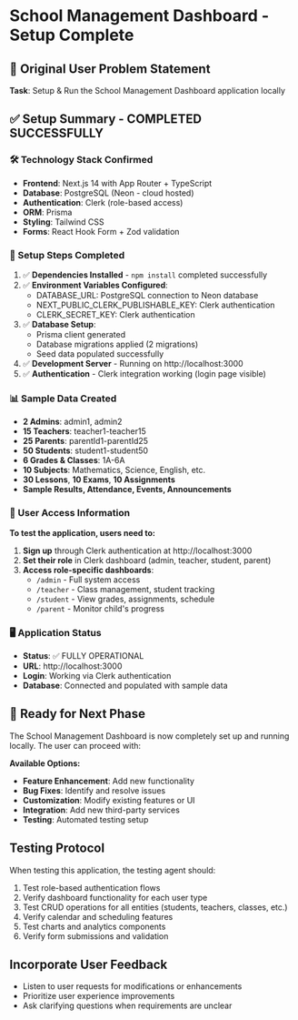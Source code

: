 # School Management Dashboard - Setup Complete

## 🎯 Original User Problem Statement
**Task**: Setup & Run the School Management Dashboard application locally

## ✅ Setup Summary - COMPLETED SUCCESSFULLY

### 🛠 Technology Stack Confirmed
- **Frontend**: Next.js 14 with App Router + TypeScript
- **Database**: PostgreSQL (Neon - cloud hosted)
- **Authentication**: Clerk (role-based access)
- **ORM**: Prisma
- **Styling**: Tailwind CSS
- **Forms**: React Hook Form + Zod validation

### 🔧 Setup Steps Completed

1. ✅ **Dependencies Installed** - `npm install` completed successfully
2. ✅ **Environment Variables Configured**:
   - DATABASE_URL: PostgreSQL connection to Neon database
   - NEXT_PUBLIC_CLERK_PUBLISHABLE_KEY: Clerk authentication
   - CLERK_SECRET_KEY: Clerk authentication
3. ✅ **Database Setup**:
   - Prisma client generated
   - Database migrations applied (2 migrations)
   - Seed data populated successfully
4. ✅ **Development Server** - Running on http://localhost:3000
5. ✅ **Authentication** - Clerk integration working (login page visible)

### 📊 Sample Data Created
- **2 Admins**: admin1, admin2
- **15 Teachers**: teacher1-teacher15
- **25 Parents**: parentId1-parentId25
- **50 Students**: student1-student50
- **6 Grades & Classes**: 1A-6A
- **10 Subjects**: Mathematics, Science, English, etc.
- **30 Lessons**, **10 Exams**, **10 Assignments**
- **Sample Results, Attendance, Events, Announcements**

### 🔐 User Access Information

**To test the application, users need to:**
1. **Sign up** through Clerk authentication at http://localhost:3000
2. **Set their role** in Clerk dashboard (admin, teacher, student, parent)
3. **Access role-specific dashboards**:
   - `/admin` - Full system access
   - `/teacher` - Class management, student tracking
   - `/student` - View grades, assignments, schedule  
   - `/parent` - Monitor child's progress

### 🖥️ Application Status
- **Status**: ✅ FULLY OPERATIONAL
- **URL**: http://localhost:3000
- **Login**: Working via Clerk authentication
- **Database**: Connected and populated with sample data

## 🎯 Ready for Next Phase

The School Management Dashboard is now completely set up and running locally. The user can proceed with:

**Available Options:**
- **Feature Enhancement**: Add new functionality
- **Bug Fixes**: Identify and resolve issues  
- **Customization**: Modify existing features or UI
- **Integration**: Add new third-party services
- **Testing**: Automated testing setup

## Testing Protocol

When testing this application, the testing agent should:
1. Test role-based authentication flows
2. Verify dashboard functionality for each user type
3. Test CRUD operations for all entities (students, teachers, classes, etc.)
4. Verify calendar and scheduling features
5. Test charts and analytics components
6. Verify form submissions and validation

## Incorporate User Feedback
- Listen to user requests for modifications or enhancements
- Prioritize user experience improvements
- Ask clarifying questions when requirements are unclear